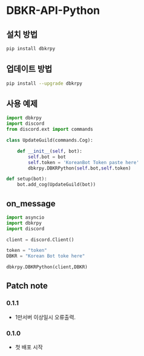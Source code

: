 # DBKR-API-Python

## 설치 방법

```sh
pip install dbkrpy
```

## 업데이트 방법

```sh
pip install --upgrade dbkrpy
```

## 사용 예제

```py
import dbkrpy
import discord
from discord.ext import commands

class UpdateGuild(commands.Cog):

    def __init__(self, bot):
        self.bot = bot
        self.token = 'KoreanBot Token paste here'
        dbkrpy.DBKRPython(self.bot,self.token)

def setup(bot):
    bot.add_cog(UpdateGuild(bot))

```

## on_message
```py
import asyncio
import dbkrpy
import discord

client = discord.Client()

token = "token"
DBKR = "Korean Bot toke here"

dbkrpy.DBKRPython(client,DBKR)
```

## Patch note

### 0.1.1

* 1만서버 이상일시 오류출력.

### 0.1.0

* 첫 배포 시작
